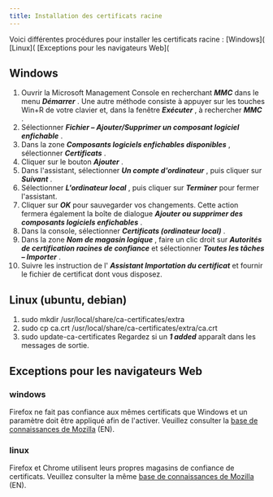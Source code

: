 ```yaml
---
title: Installation des certificats racine
---
```

Voici différentes procédures pour installer les certificats racine : 
[Windows]( 
[Linux]( 
[Exceptions pour les navigateurs Web]( 
## Windows 
1. Ouvrir la Microsoft Management Console en recherchant ***MMC*** dans le menu ***Démarrer*** . Une autre méthode consiste à appuyer sur les touches Win+R de votre clavier et, dans la fenêtre ***Exécuter*** , à rechercher ***MMC*** . 
2. Sélectionner ***Fichier – Ajouter/Supprimer un composant logiciel enfichable*** . 
3. Dans la zone ***Composants logiciels enfichables disponibles*** , sélectionner ***Certificats*** . 
4. Cliquer sur le bouton ***Ajouter*** . 
5. Dans l&apos;assistant, sélectionner ***Un compte d&apos;ordinateur*** , puis cliquer sur ***Suivant*** . 
6. Sélectionner ***L&apos;ordinateur local*** , puis cliquer sur ***Terminer*** pour fermer l&apos;assistant. 
7. Cliquer sur ***OK*** pour sauvegarder vos changements. Cette action fermera également la boîte de dialogue ***Ajouter ou supprimer des composants logiciels enfichables*** . 
8. Dans la console, sélectionner ***Certificats (ordinateur local)*** . 
9. Dans la zone ***Nom de magasin logique*** , faire un clic droit sur ***Autorités de certification racines de confiance*** et sélectionner ***Toutes les tâches – Importer*** . 
10. Suivre les instruction de l&apos; ***Assistant Importation du certificat*** et fournir le fichier de certificat dont vous disposez. 
## Linux (ubuntu, debian) 
1. sudo mkdir /usr/local/share/ca-certificates/extra 
2. sudo cp ca.crt /usr/local/share/ca-certificates/extra/ca.crt 
3. sudo update-ca-certificates 
Regardez si un ***1 added*** apparaît dans les messages de sortie. 
## Exceptions pour les navigateurs Web 
### windows 
Firefox ne fait pas confiance aux mêmes certificats que Windows et un paramètre doit être appliqué afin de l&apos;activer. 
Veuillez consulter la [base de connaissances de Mozilla](https://support.mozilla.org/en-US/kb/setting-certificate-authorities-firefox) (EN). 
### linux 
Firefox et Chrome utilisent leurs propres magasins de confiance de certificats. 
Veuillez consulter la même [base de connaissances de Mozilla](https://support.mozilla.org/en-US/kb/setting-certificate-authorities-firefox) (EN). 

